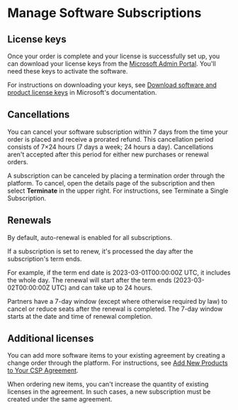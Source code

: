 # Manage Software Subscriptions

## License keys <a href="#download-perpetual-software-and-product-license-keys-in-microsoft-365" id="download-perpetual-software-and-product-license-keys-in-microsoft-365"></a>

Once your order is complete and your license is successfully set up, you can download your license keys from the [Microsoft Admin Portal](https://admin.microsoft.com/). You'll need these keys to activate the software.&#x20;

For instructions on downloading your keys, see [Download software and product license keys](https://learn.microsoft.com/en-us/microsoft-365/admin/setup/download-software-licenses-csp?view=o365-worldwide#download-software-and-product-license-keys) in Microsoft's documentation.

## Cancellations <a href="#cancellations" id="cancellations"></a>

You can cancel your software subscription within 7 days from the time your order is placed and receive a prorated refund. This cancellation period consists of 7×24 hours (7 days a week; 24 hours a day). Cancellations aren't accepted after this period for either new purchases or renewal orders.

A subscription can be canceled by placing a termination order through the platform. To cancel, open the details page of the subscription and then select **Terminate** in the upper right. For instructions, see Terminate a Single Subscription.

## Renewals <a href="#renewals" id="renewals"></a>

By default, auto-renewal is enabled for all subscriptions.

If a subscription is set to renew, it's processed the day after the subscription's term ends.

For example, if the term end date is 2023-03-01T00:00:00Z UTC, it includes the whole day. The renewal will start after the term ends (2023-03-02T00:00:00Z UTC) and can take up to 24 hours.&#x20;

Partners have a 7-day window (except where otherwise required by law) to cancel or reduce seats after the renewal is completed. The 7-day window starts at the date and time of renewal completion.

## Additional licenses <a href="#additional-licenses" id="additional-licenses"></a>

You can add more software items to your existing agreement by creating a change order through the platform. For instructions, see [Add New Products to Your CSP Agreement](../tutorials-and-videos/microsoft-365/add-new-products-to-your-csp-agreement.md).&#x20;

When ordering new items, you can't increase the quantity of existing licenses in the agreement. In such cases, a new subscription must be created under the same agreement.
